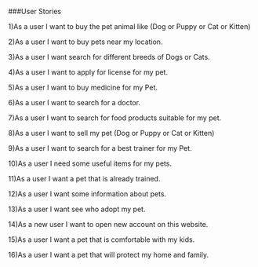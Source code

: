 ###User Stories

1)As a user I want to buy the pet animal like (Dog or Puppy or Cat or Kitten)

2)As a user I want to buy pets near my location.

3)As a user I want search for different breeds of Dogs or Cats.

4)As a user I want to apply for license for my pet.  

5)As a user I want to buy medicine for my Pet.

6)As a user I want to search for a doctor.

7)As a user I want to search for food products suitable for my pet.

8)As a user I want to sell my pet (Dog or Puppy or Cat or Kitten)

9)As a user I want to search for a best trainer for my Pet.

10)As a user I need some useful items for my pets.

11)As a user I want a pet that is already trained.

12)As a user I want some information about pets.

13)As a user I want see who adopt my pet.

14)As a new user I want to open new account on this website.

15)As a user I want a pet that is comfortable with my kids.

16)As a user I want a pet that will protect my home and family.
